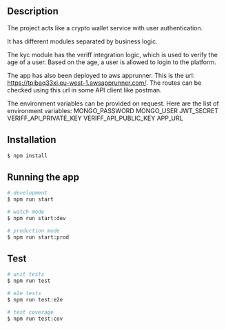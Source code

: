 ## Description

The project acts like a crypto wallet service with user authentication.

It has different modules separated by business logic.

The kyc module has the veriff integration logic, which is used to verify the age of a user. Based on the age, a user is allowed to login to the platform.

The app has also been deployed to aws apprunner. This is the url: https://tpibaq33xi.eu-west-1.awsapprunner.com/. The routes can be checked using this url in some API client like postman.

The environment variables can be provided on request. Here are the list of environment variables:
MONGO_PASSWORD
MONGO_USER
JWT_SECRET
VERIFF_API_PRIVATE_KEY
VERIFF_API_PUBLIC_KEY
APP_URL


## Installation

```bash
$ npm install
```

## Running the app

```bash
# development
$ npm run start

# watch mode
$ npm run start:dev

# production mode
$ npm run start:prod
```

## Test

```bash
# unit tests
$ npm run test

# e2e tests
$ npm run test:e2e

# test coverage
$ npm run test:cov
```

